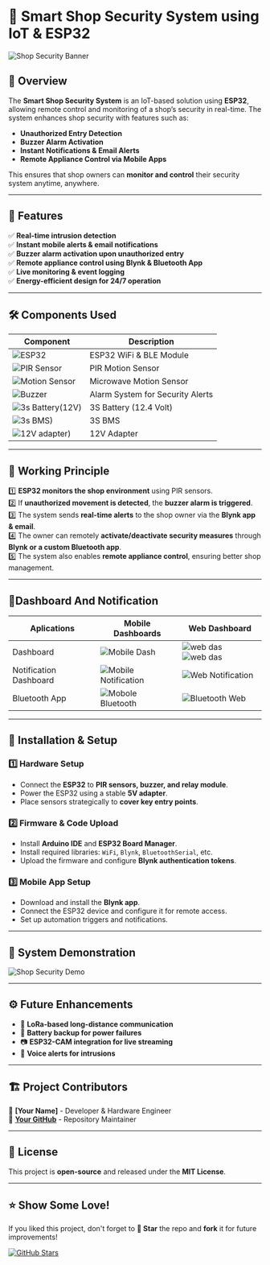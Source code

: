 # 🏪 Smart Shop Security System using IoT & ESP32

![Shop Security Banner](assets/shop_security_banner.gif)

## 🌟 Overview
The **Smart Shop Security System** is an IoT-based solution using **ESP32**, allowing remote control and monitoring of a shop’s security in real-time. The system enhances shop security with features such as:
- **Unauthorized Entry Detection**
- **Buzzer Alarm Activation**
- **Instant Notifications & Email Alerts**
- **Remote Appliance Control via Mobile Apps**

This ensures that shop owners can **monitor and control** their security system anytime, anywhere.

---

## 🚀 Features
✅ **Real-time intrusion detection**  
✅ **Instant mobile alerts & email notifications**  
✅ **Buzzer alarm activation upon unauthorized entry**  
✅ **Remote appliance control using Blynk & Bluetooth App**  
✅ **Live monitoring & event logging**  
✅ **Energy-efficient design for 24/7 operation**  

---

## 🛠️ Components Used
| Component | Description |
|-----------|------------|
| ![ESP32](https://github.com/salman1397/images/blob/main/images/esp32.png) | ESP32 WiFi & BLE Module |
| ![PIR Sensor](https://github.com/salman1397/images/blob/main/images/pir.jpg) | PIR Motion Sensor |
| ![Motion Sensor](https://github.com/salman1397/images/blob/main/images/microwavemotionsensor.png) | Microwave Motion Sensor |
| ![Buzzer](https://raw.githubusercontent.com/salman1397/images/refs/heads/main/images/siren.webp) | Alarm System for Security Alerts |
| ![3s Battery(12V)](https://github.com/salman1397/images/blob/main/images/battery3s.jpg) | 3S Battery (12.4 Volt) |
| ![3s BMS)](https://github.com/salman1397/images/blob/main/images/bms3s.png) | 3S BMS |
| ![12V adapter)](https://github.com/salman1397/images/blob/main/images/12Vadapter.jpg) | 12V Adapter |

---

## 📡 Working Principle
1️⃣ **ESP32 monitors the shop environment** using PIR sensors.  
2️⃣ If **unauthorized movement is detected**, the **buzzer alarm is triggered**.  
3️⃣ The system sends **real-time alerts** to the shop owner via the **Blynk app & email**.  
4️⃣ The owner can remotely **activate/deactivate security measures** through **Blynk or a custom Bluetooth app**.  
5️⃣ The system also enables **remote appliance control**, ensuring better shop management.

---

## 📱Dashboard And Notification
  | Aplications | Mobile Dashboards | Web Dashboard |
  |-------------|-------------------|---------------|
  | Dashboard | ![Mobile Dash](https://github.com/salman1397/images/blob/main/images/mobiledashboard.png) | ![web das](https://github.com/salman1397/images/blob/main/images/webdashboard1.png) ![web das](https://github.com/salman1397/images/blob/main/images/webdashboard2.png) |
  | Notification Dashboard | ![Mobile Notification](https://github.com/salman1397/images/blob/main/images/mobilenotification.png) | ![Web Notification](https://github.com/salman1397/images/blob/main/images/webnotification.png) |
  | Bluetooth App | ![Mobole Bluetooth](https://github.com/salman1397/images/blob/main/images/bluetoothmobile.png) | ![Bluetooth Web](https://github.com/salman1397/images/blob/main/images/bluetoothweb.png) |


---

## 🔧 Installation & Setup
### 1️⃣ Hardware Setup
- Connect the **ESP32** to **PIR sensors, buzzer, and relay module**.
- Power the ESP32 using a stable **5V adapter**.
- Place sensors strategically to **cover key entry points**.

### 2️⃣ Firmware & Code Upload
- Install **Arduino IDE** and **ESP32 Board Manager**.
- Install required libraries: `WiFi`, `Blynk`, `BluetoothSerial`, etc.
- Upload the firmware and configure **Blynk authentication tokens**.

### 3️⃣ Mobile App Setup
- Download and install the **Blynk app**.
- Connect the ESP32 device and configure it for remote access.
- Set up automation triggers and notifications.

---

## 📸 System Demonstration
![Shop Security Demo](assets/shop_security_demo.gif)

---

## ⚙️ Future Enhancements
- 📡 **LoRa-based long-distance communication**
- 🔋 **Battery backup for power failures**
- 📷 **ESP32-CAM integration for live streaming**
- 🎤 **Voice alerts for intrusions**

---

## 🏗️ Project Contributors
🔹 **[Your Name]** - Developer & Hardware Engineer  
🔹 **[Your GitHub](https://github.com/yourgithub)** - Repository Maintainer  

---

## 📜 License
This project is **open-source** and released under the **MIT License**.

---

## ⭐ Show Some Love!
If you liked this project, don't forget to **🌟 Star** the repo and **fork** it for future improvements!

[![GitHub Stars](https://img.shields.io/github/stars/yourgithub/shop-security.svg?style=social)](https://github.com/yourgithub/shop-security)
